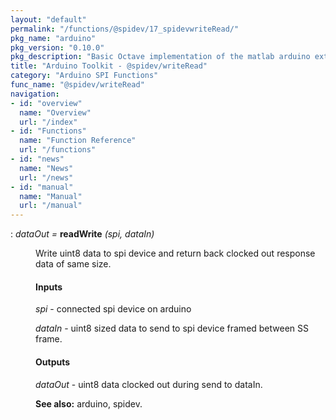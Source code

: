 ```yaml
---
layout: "default"
permalink: "/functions/@spidev/17_spidevwriteRead/"
pkg_name: "arduino"
pkg_version: "0.10.0"
pkg_description: "Basic Octave implementation of the matlab arduino extension,  allowing communication to a programmed arduino board to control its  hardware."
title: "Arduino Toolkit - @spidev/writeRead"
category: "Arduino SPI Functions"
func_name: "@spidev/writeRead"
navigation:
- id: "overview"
  name: "Overview"
  url: "/index"
- id: "Functions"
  name: "Function Reference"
  url: "/functions"
- id: "news"
  name: "News"
  url: "/news"
- id: "manual"
  name: "Manual"
  url: "/manual"
---
```

<dl class="def">
<dt id="index-readWrite"><span class="category">: </span><span><em><var>dataOut</var> =</em> <strong>readWrite</strong> <em>(<var>spi</var>, <var>dataIn</var>)</em><a href='#index-readWrite' class='copiable-anchor'></a></span></dt>
<dd><p>Write uint8 data to spi device and return 
 back clocked out response data of same size.
</p>
<span id="Inputs"></span><h4 class="subsubheading">Inputs</h4>
<p><var>spi</var> - connected spi device on arduino
</p>
<p><var>dataIn</var> - uint8 sized data to send to spi device framed between SS frame.
</p>
<span id="Outputs"></span><h4 class="subsubheading">Outputs</h4>
<p><var>dataOut</var> - uint8 data clocked out during send to dataIn.
</p>

<p><strong>See also:</strong> arduino, spidev.
 </p></dd></dl>